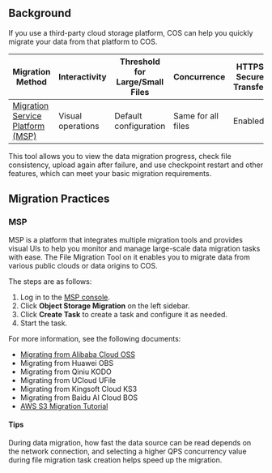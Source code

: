 ## Background

If you use a third-party cloud storage platform, COS can help you quickly migrate your data from that platform to COS.


| Migration Method | Interactivity | Threshold for Large/Small Files | Concurrence | HTTPS Secure Transfer |
| ------------------------------------------------------------ | -------------- | ------------------ | ---------- | -------------- |
| [Migration Service Platform (MSP)](#msp) | Visual operations | Default configuration | Same for all files | Enabled |


This tool allows you to view the data migration progress, check file consistency, upload again after failure, and use checkpoint restart and other features, which can meet your basic migration requirements.


## Migration Practices

<span id=msp></span>

### MSP

MSP is a platform that integrates multiple migration tools and provides visual UIs to help you monitor and manage large-scale data migration tasks with ease. The File Migration Tool on it enables you to migrate data from various public clouds or data origins to COS.

The steps are as follows:

1. Log in to the [MSP console](https://console.cloud.tencent.com/msp).
2. Click **Object Storage Migration** on the left sidebar.
3. Click **Create Task** to create a task and configure it as needed.
4. Start the task.

For more information, see the following documents:

- [Migrating from Alibaba Cloud OSS](https://intl.cloud.tencent.com/document/product/1036/35578)
- Migrating from Huawei OBS
- Migrating from Qiniu KODO
- Migrating from UCloud UFile
- Migrating from Kingsoft Cloud KS3
- Migrating from Baidu AI Cloud BOS
- [AWS S3 Migration Tutorial](https://intl.cloud.tencent.com/document/product/1036/32522)

#### Tips

During data migration, how fast the data source can be read depends on the network connection, and selecting a higher QPS concurrency value during file migration task creation helps speed up the migration.

<span id=cos>



